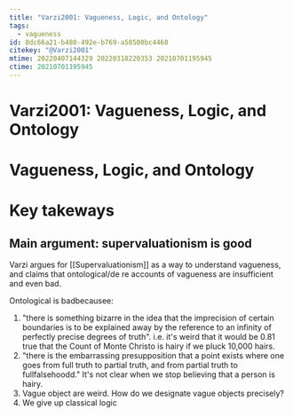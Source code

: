 ```yaml
---
title: "Varzi2001: Vagueness, Logic, and Ontology"
tags: 
  - vagueness
id: 8dc66a21-b480-492e-b769-a58500bc4468
citekey: "@Varzi2001"
mtime: 20220407144329 20220318220353 20210701195945
ctime: 20210701195945
---
```


# Varzi2001: Vagueness, Logic, and Ontology

# Vagueness, Logic, and Ontology

# Key takeways

## Main argument: supervaluationism is good

Varzi argues for [[Supervaluationism]] as a way to understand vagueness, and claims that ontological/de re accounts of vagueness are insufficient and even bad.

Ontological is badbecausee:

1) "there is something bizarre in the idea that the imprecision of certain boundaries is to be explained away by the reference to an infinity of perfectly precise degrees of truth". i.e. it's weird that it would be 0.81 true that the Count of Monte Christo is hairy if we pluck 10,000 hairs.
2) "there is the embarrassing presupposition that a point exists where one goes from full truth to partial truth, and from partial truth to fullfalsehoodd." It's not clear when we stop believing that a person is hairy.
3) Vague object are weird. How do we designate vague objects precisely?
4) We give up classical logic

